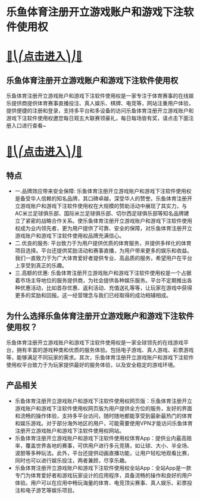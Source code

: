 # 乐鱼体育注册开立游戏账户和游戏下注软件使用权

# [🍉⎝⎛点击进入⎞⎠🍉](https://kkdd668.cn)
## 乐鱼体育注册开立游戏账户和游戏下注软件使用权
乐鱼体育注册开立游戏账户和游戏下注软件使用权是一家专注于体育赛事的在线娱乐提供商提供体育赛事直播投注、真人娱乐、棋牌、电竞等，网站注重用户体验，提供便捷的注册和登录，支持多平台和多设备的访问乐鱼体育注册开立游戏账户和游戏下注软件使用权邀您每日观五大联赛领豪礼，每日每场皆有奖，请点击下面注册入口进行查看~
# [🍉⎝⎛点击进入⎞⎠🍉](https://kkdd668.cn)

## 特点
- 一.品牌效应带来安全保障: 乐鱼体育注册开立游戏账户和游戏下注软件使用权是备受华人信赖的知名品牌，其口碑卓越，深受华人的赞誉。乐鱼体育注册开立游戏账户和游戏下注软件使用权在大规模的赞助活动中展现了其实力，与AC米兰足球俱乐部、国际米兰足球俱乐部、切尔西足球俱乐部等知名品牌建立了紧密的战略合作关系。使乐鱼体育注册开立游戏账户和游戏下注软件使用权成为业内领先者，更为用户提供了可靠、安全的保障，对乐鱼体育注册开立游戏账户和游戏下注软件使用权品牌充满信心。
- 二.优良的服务: 平台致力于为用户提供优质的体育服务，并提供多样化的体育项目选择。平台还提供奖励活动和赛事直播，为用户带来更多的娱乐和收益。我们一直致力于为广大体育爱好者提供专业、高品质的服务，希望用户在平台上享受到真正的乐趣。
- 三.高额的优惠: 乐鱼体育注册开立游戏账户和游戏下注软件使用权是一个占据着市场主导地位的服务提供商，为社会提供各种娱乐服务。平台不定期推出各种优惠活动，比如首存优惠、返利活动、充值送礼等等，让玩家在游戏中获得更多的奖励和回报。这一经营理念与我们已经取得的成功相辅相成。

## 为什么选择乐鱼体育注册开立游戏账户和游戏下注软件使用权？
乐鱼体育注册开立游戏账户和游戏下注软件使用权是一家全球领先的在线游戏平台，拥有丰富的游戏种类和优质的服务体验。包括电子游戏、真人游戏、彩票游戏等，能够满足不同玩家的需求。其次，乐鱼体育注册开立游戏账户和游戏下注软件使用权平台致力于为玩家提供最好的服务体验，以及安全稳定的游戏环境。
## 产品相关
- 乐鱼体育注册开立游戏账户和游戏下注软件使用权网页版：乐鱼体育注册开立游戏账户和游戏下注软件使用权网页版为用户提供全方位的服务，友好的界面和流畅的操作体验，支持多平台访问，随时随地都能享受到最新最热门的体育和娱乐游戏。对于部分海外地区的用户，可能需要使用VPN才能访问乐鱼体育注册开立游戏账户和游戏下注软件使用权网站。
- 乐鱼体育注册开立游戏账户和游戏下注软件使用权体育App：提供业内最高赔率，覆盖世界各地的赛事，可供用户进行多元竞猜，如让球、大小、半全场、波胆等多种玩法。此外，平台还提供动画直播功能，让用户轻松地观看比赛，同时也可以进行娱乐投注，两者兼顾，尽享乐趣。
- 乐鱼体育注册开立游戏账户和游戏下注软件使用权全站App：全站App是一款专门为体育爱好者和游戏玩家设计的应用程序，具备流畅的操作和良好的用户体验。用户可以在应用中畅玩海量的体育、电竞顶尖赛事、真人娱乐、彩票投注和电子游艺等娱乐项目。
